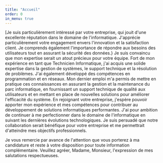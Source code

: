 ```yaml
---
title: "Accueil"
order: 0
in_menu: true
---
```

[Je suis particulièrement intéressé par votre entreprise, qui jouit d'une excellente réputation dans le domaine de l'informatique. J'apprécie particulièrement votre engagement envers l'innovation et la satisfaction client. Je comprends également l'importance de répondre aux besoins des utilisateurs tout en assurant la sécurité des données.}
Je suis convaincu que mon expertise serait un atout précieux pour votre équipe. Fort de mon expérience en tant que Technicien Informatique, j'ai acquis une solide expertise dans la gestion de systèmes, le support technique et la résolution de problèmes. J'ai également développé des compétences en programmation et en réseaux. Mon dernier emploi m'a permis de mettre en pratique ces connaissances en assurant la gestion et la maintenance du parc informatique, en fournissant un support technique de qualité aux utilisateurs et en mettant en place de nouvelles solutions pour améliorer l'efficacité du système. 
En rejoignant votre entreprise, j'espère pouvoir apporter mon expérience et mes compétences pour contribuer au développement de solutions informatiques performantes. J'ai pour ambition de continuer à me perfectionner dans le domaine de l'informatique en suivant les dernières évolutions technologiques. Je suis persuadé que notre collaboration serait bénéfique pour votre entreprise et me permettrait d'atteindre mes objectifs professionnels. 

Je vous remercie par avance de l'attention que vous porterez à ma candidature et reste à votre disposition pour toute information complémentaire. 
Veuillez agréer, Madame, Monsieur, l'expression de mes salutations respectueuses. 